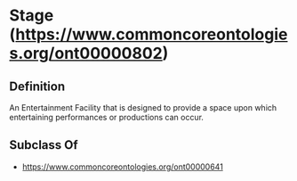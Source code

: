 # Stage (https://www.commoncoreontologies.org/ont00000802)

## Definition
An Entertainment Facility that is designed to provide a space upon which entertaining performances or productions can occur.

## Subclass Of
- https://www.commoncoreontologies.org/ont00000641

